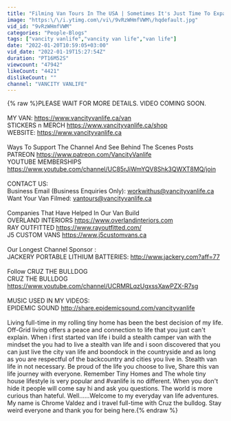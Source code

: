 ```yaml
---
title: "Filming Van Tours In The USA | Sometimes It's Just Time To Expand"
image: "https:\/\/i.ytimg.com\/vi\/9vRzWHmfVWM\/hqdefault.jpg"
vid_id: "9vRzWHmfVWM"
categories: "People-Blogs"
tags: ["vancity vanlife","vancity van life","van life"]
date: "2022-01-20T10:59:05+03:00"
vid_date: "2022-01-19T15:27:54Z"
duration: "PT16M52S"
viewcount: "47942"
likeCount: "4421"
dislikeCount: ""
channel: "VANCITY VANLIFE"
---
```

{% raw %}PLEASE WAIT FOR MORE DETAILS. VIDEO COMING SOON.<br /><br />MY VAN: <a rel="nofollow" target="blank" href="https://www.vancityvanlife.ca/van">https://www.vancityvanlife.ca/van</a><br />STICKERS n MERCH <a rel="nofollow" target="blank" href="https://www.vancityvanlife.ca/shop">https://www.vancityvanlife.ca/shop</a><br />WEBSITE: <a rel="nofollow" target="blank" href="https://www.vancityvanlife.ca">https://www.vancityvanlife.ca</a><br /><br />Ways To Support The Channel And See Behind The Scenes Posts<br />PATREON <a rel="nofollow" target="blank" href="https://www.patreon.com/VancityVanlife">https://www.patreon.com/VancityVanlife</a><br />YOUTUBE MEMBERSHIPS <a rel="nofollow" target="blank" href="https://www.youtube.com/channel/UC85rJiWmYQV8Shk3QWXT8MQ/join">https://www.youtube.com/channel/UC85rJiWmYQV8Shk3QWXT8MQ/join</a><br /><br />CONTACT US:<br />Business Email (Business Enquiries Only): workwithus@vancityvanlife.ca<br />Want Your Van Filmed: vantours@vancityvanlife.ca<br /><br />Companies That Have Helped In Our Van Build<br />OVERLAND INTERIORS  <a rel="nofollow" target="blank" href="https://www.overlandinteriors.com">https://www.overlandinteriors.com</a><br />RAY OUTFITTED <a rel="nofollow" target="blank" href="https://www.rayoutfitted.com/">https://www.rayoutfitted.com/</a><br />J5 CUSTOM VANS <a rel="nofollow" target="blank" href="https://www.j5customvans.ca">https://www.j5customvans.ca</a><br /><br />Our Longest Channel Sponsor :<br />JACKERY PORTABLE LITHIUM BATTERIES: <a rel="nofollow" target="blank" href="http://www.jackery.com?aff=77">http://www.jackery.com?aff=77</a><br /><br />Follow CRUZ THE BULLDOG<br />CRUZ THE BULLDOG <a rel="nofollow" target="blank" href="https://www.youtube.com/channel/UCRMRLqzUgxssXawPZX-R7sg">https://www.youtube.com/channel/UCRMRLqzUgxssXawPZX-R7sg</a><br /><br />MUSIC USED IN MY VIDEOS:<br />EPIDEMIC SOUND <a rel="nofollow" target="blank" href="http://share.epidemicsound.com/vancityvanlife">http://share.epidemicsound.com/vancityvanlife</a><br /><br />Living full-time in my rolling tiny home has been the best decision of my life. Off-Grid living offers a peace and connection to life that you just can't explain. When i first started van life i build a stealth camper van with the mindset the you had to live a stealth van life and i soon discovered that you can just live the city van life and boondock in the countryside and as long as you are respectful of the backcountry and cities you live in. Stealth van life in not necessary. Be proud of the life you choose to live, Share this van life journey with everyone. Remember Tiny Homes and The whole tiny house lifestyle is very popular and #vanlife is no different. When you don't hide it people will come say hi and ask you questions. The world is more curious than hateful. Well......Welcome to my everyday van life adventures. My name is Chrome Valdez and i travel full-time with Cruz the bulldog. Stay weird everyone and thank you for being here.{% endraw %}
